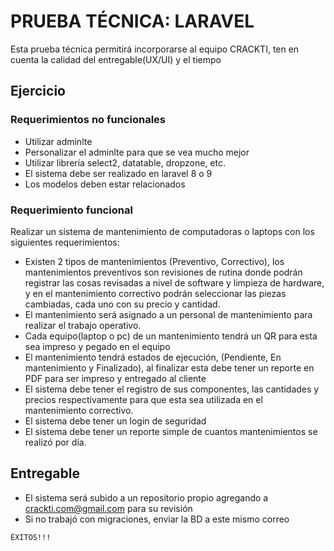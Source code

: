 # PRUEBA TÉCNICA: LARAVEL

Esta prueba técnica permitirá incorporarse al equipo CRACKTI, ten en cuenta la calidad del entregable(UX/UI) y el tiempo
## Ejercicio

### Requerimientos no funcionales
- Utilizar adminlte
- Personalizar el adminlte para que se vea mucho mejor
- Utilizar librería select2, datatable, dropzone, etc.
- El sistema debe ser realizado en laravel 8 o 9
- Los modelos deben estar relacionados
### Requerimiento funcional
Realizar un sistema de mantenimiento de computadoras o laptops con los siguientes requerimientos:
- Existen 2 tipos de mantenimientos (Preventivo, Correctivo), los mantenimientos preventivos son revisiones de rutina donde podrán registrar las cosas revisadas a nivel de software y limpieza de hardware, y en el mantenimiento correctivo podrán seleccionar las piezas cambiadas, cada uno con su precio y cantidad.
- El mantenimiento será asignado a un personal de mantenimiento para realizar el trabajo operativo.
- Cada equipo(laptop o pc) de un mantenimiento tendrá un QR para esta sea impreso y pegado en el equipo
- El mantenimiento tendrá estados de ejecución, (Pendiente, En mantenimiento y Finalizado), al finalizar esta debe tener un reporte en PDF para ser impreso y entregado al cliente
- El sistema debe tener el registro de sus componentes, las cantidades y precios respectivamente para que esta sea utilizada en el mantenimiento correctivo.
- El sistema debe tener un login de seguridad
- El sistema debe tener un reporte simple de cuantos mantenimientos se realizó por día.

## Entregable
- El sistema será subido a un repositorio propio agregando a [crackti.com@gmail.com](crackti.com@gmail.com) para su revisión 
- Si no trabajó con migraciones, enviar la BD a este mismo correo

```bash
ÉXITOS!!!
```
